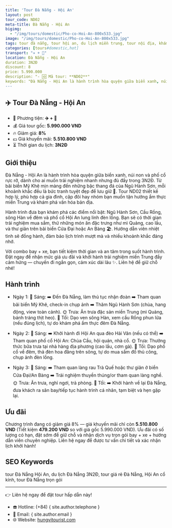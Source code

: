 ```yaml
---
title: 'Tour Đà Nẵng - Hội An'
layout: post
tour_code: ND02
meta-title: Đà Nẵng - Hội An
bigimg:
  - "/img/tours/domestic/Pho-co-Hoi-An-800x533.jpg"
image: "/img/tours/domestic/Pho-co-Hoi-An-800x533.jpg"
tags: tour đà nẵng, tour hội an, du lịch miền trung, tour nội địa, khám phá việt nam
categories: [tours#domestic,hot]
transport: "✈️ + 🚌"
location: Đà Nẵng - Hội An
duration: 3N2Đ
discount: 8
price: 5.990.000
description: "- 🆔 Mã tour: **ND02**"
keywords: "Đà Nẵng - Hội An là hành trình hòa quyện giữa biển xanh, núi non và phố cổ rực rỡ, dành cho ai muốn trải nghiệm nhanh nhưng đủ đầy trong 3N2Đ. Từ bãi biển Mỹ Khê mịn màng đến những bậc thang đá của Ngũ Hành Sơn, mỗi khoảnh khắc đều là bức tranh tuyệt đẹp để lưu giữ 📸. Tour ND02 thiết kế hợp lý, phù hợp cả gia đình, cặp đôi hay nhóm bạn muốn tận hưởng ẩm thực miền Trung và khám phá văn hóa bản địa."
---
```


## ✈️ Tour Đà Nẵng - Hội An

- 🚗 Phương tiện: **✈️ + 🚌**
- 💰 Giá tour gốc: **5.990.000 VND**
- 🔥 Giảm giá: **8%**
- 💵 Giá khuyến mãi: **5.510.800 VND**
- ⏳ Thời gian du lịch: **3N2Đ**

## Giới thiệu
Đà Nẵng - Hội An là hành trình hòa quyện giữa biển xanh, núi non và phố cổ rực rỡ, dành cho ai muốn trải nghiệm nhanh nhưng đủ đầy trong 3N2Đ. Từ bãi biển Mỹ Khê mịn màng đến những bậc thang đá của Ngũ Hành Sơn, mỗi khoảnh khắc đều là bức tranh tuyệt đẹp để lưu giữ 📸. Tour ND02 thiết kế hợp lý, phù hợp cả gia đình, cặp đôi hay nhóm bạn muốn tận hưởng ẩm thực miền Trung và khám phá văn hóa bản địa.

Hành trình đưa bạn khám phá các điểm nổi bật: Ngũ Hành Sơn, Cầu Rồng, sông Hàn về đêm và phố cổ Hội An lung linh đèn lồng. Bạn sẽ có thời gian trải nghiệm mua sắm, thử những món ăn đặc trưng như mì Quảng, cao lầu, và thư giãn trên bãi biển Cửa Đại hoặc An Bàng 🏖️. Hướng dẫn viên nhiệt tình sẽ đồng hành, đảm bảo lịch trình mượt mà và nhiều khoảnh khắc đáng nhớ.

Với combo bay + xe, bạn tiết kiệm thời gian và an tâm trong suốt hành trình. Đặt ngay để nhận mức giá ưu đãi và khởi hành trải nghiệm miền Trung đầy cảm hứng — chuyến đi ngắn gọn, cảm xúc dài lâu ✨. Liên hệ để giữ chỗ nhé!

## Hành trình
- Ngày 1:
  🌅 Sáng: ➡️ Đến Đà Nẵng, làm thủ tục nhận đoàn ➡️ Tham quan bãi biển Mỹ Khê, check-in chụp ảnh ➡️ Thăm Ngũ Hành Sơn (chùa, hang động, view toàn cảnh).
  🌞 Trưa: Ăn trưa đặc sản miền Trung (mì Quảng, bánh tráng thịt heo).
  🌙 Tối: Dạo ven sông Hàn, xem cầu Rồng phun lửa (nếu đúng lịch), tự do khám phá ẩm thực đêm Đà Nẵng.

- Ngày 2:
  🌅 Sáng: ➡️ Khởi hành đi Hội An qua đèo Hải Vân (nếu có thể) ➡️ Tham quan phố cổ Hội An: Chùa Cầu, hội quán, nhà cổ.
  🌞 Trưa: Thưởng thức bữa trưa tại nhà hàng địa phương (cao lầu, cơm gà).
  🌙 Tối: Dạo phố cổ về đêm, thả đèn hoa đăng trên sông, tự do mua sắm đồ thủ công, chụp ảnh đèn lồng.

- Ngày 3:
  🌅 Sáng: ➡️ Tham quan làng rau Trà Quế hoặc thư giãn ở biển Cửa Đại/An Bàng ➡️ Trải nghiệm thuyền thúng/or tham quan làng nghề.
  🌞 Trưa: Ăn trưa, nghỉ ngơi, trả phòng.
  🌙 Tối: ➡️ Khởi hành về lại Đà Nẵng, đưa khách ra sân bay/tiếp tục hành trình cá nhân, tạm biệt và hẹn gặp lại.

## Ưu đãi
Chương trình đang có giảm giá 8% — giá khuyến mãi chỉ còn **5.510.800 VND** (Tiết kiệm **479.200 VND** so với giá gốc 5.990.000 VND). Ưu đãi có số lượng có hạn, đặt sớm để giữ chỗ và nhận dịch vụ trọn gói bay + xe + hướng dẫn viên chuyên nghiệp. Liên hệ ngay để được tư vấn chi tiết và xác nhận lịch khởi hành!

## SEO Keywords
tour Đà Nẵng Hội An, du lịch Đà Nẵng 3N2Đ, tour giá rẻ Đà Nẵng, Hội An cổ kính, tour Đà Nẵng trọn gói

---

👉 Liên hệ ngay để đặt tour hấp dẫn này!

- ☎️ Hotline: (+84) { site.author.telephone }
- 📧 Email: { site.author.email }
- 🌐 Website: [hungvitourist.com](https://hungvitourist.com)

